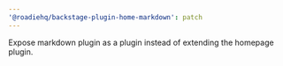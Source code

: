```yaml
---
'@roadiehq/backstage-plugin-home-markdown': patch
---
```


Expose markdown plugin as a plugin instead of extending the homepage plugin.
